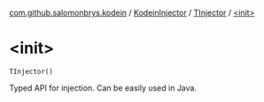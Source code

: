 [com.github.salomonbrys.kodein](../../index.md) / [KodeinInjector](../index.md) / [TInjector](index.md) / [&lt;init&gt;](.)

# &lt;init&gt;

`TInjector()`

Typed API for injection. Can be easily used in Java.

